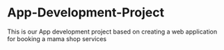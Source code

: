 # App-Development-Project
This is our App development project based on creating a web application for booking a mama shop services
